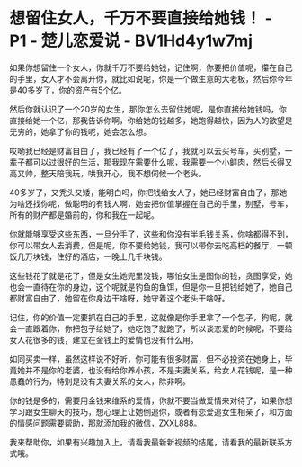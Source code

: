 # 想留住女人，千万不要直接给她钱！ - P1 - 楚儿恋爱说 - BV1Hd4y1w7mj

如果你想留住一个女人，你就千万不要给她钱，记住啊，你要把价值呢，攥在自己的手里，女人才不会离开你，就比如说呢，你是一个做生意的大老板，然后你今年是40多岁了，你的资产有5个亿。

然后你就认识了一个20岁的女生，那你怎么去留住她呢，是你直接给她钱吗，你直接给她一个亿，那我告诉你啊，你给她的钱越多，她跑得越快，因为人的欲望是无穷的，她拿了你的钱呢，她会怎么想。

哎呦我已经是财富自由了，我已经有了一个亿了，我就可以去买号车，买别墅，一辈子都可以过很好的生活，那我现在需要什么呢，我需要一个小鲜肉，然后长得又高又帅，整天陪我玩，哄我开心，我不想伺候一个老头。

40多岁了，又秃头又矮，能明白吗，你把钱给女人了，她已经财富自由了，那她为啥还找你呢，做聪明的有钱人啊，她会把价值掌握在自己的手里，别墅，号车，所有的财产都是婚前的，你和我在一起呢。

你就能够享受这些东西，一旦分手了，这些和你没有半毛钱关系，你啥都得不到，你可以带女人去消费，但是呢，你不要给她钱，我可以带你去吃高档的餐厅，一顿饭几万块钱，住好的酒店，一晚上几千块钱。

这些钱花了就是花了，但是女生她兜里没钱，哪怕女生是图你的钱，贪图享受，她也会一直待在你的身边，这个呢就是钓鱼的鱼饵，但是你一旦把钱给她了，她自己都财富自由了，她留在你身边干啥呀，她守着这个老头干啥呀。

记住，你的价值一定要抓在自己的手里，这就像是你手里拿了一个包子，狗呢，就会一直跟着你，你把包子给她了，她吃饱了就跑了，所以谈恋爱的时候呢，不要给女人花很多的钱，建立在金钱上的爱情也没有什么用。

如同买卖一样，虽然这样说不好听，你可能有很多财富，但不必投资在她身上，毕竟她并不是你的老婆，也没有给你养小孩，不是夫妻关系，给女人花钱呢，是一种愚蠢的行为，特别是没有夫妻关系的女人，除非啊。

你的钱是多的，需要用金钱来维系的爱情，你就不要当做爱情来对待了，如果你想学习跟女生聊天的技巧，想心理上让她倒追你，或者有恋爱追女生相亲了，和方面的情感问题需要帮助，那就添加我的微信，ZXXL888。

我来帮助你，如果有兴趣加入上，请看我最新新视频的结尾，请看我的最新联系方式哦。